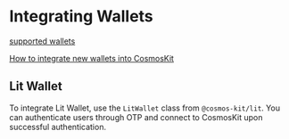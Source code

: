 # Integrating Wallets

[supported wallets](https://docs.cosmoskit.com/integrating-wallets#supported-wallets)

[How to integrate new wallets into CosmosKit](https://docs.cosmoskit.com/integrating-wallets/adding-new-wallets)

## Lit Wallet

To integrate Lit Wallet, use the `LitWallet` class from `@cosmos-kit/lit`. You can authenticate users through OTP and connect to CosmosKit upon successful authentication.